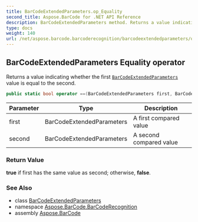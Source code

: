 ```yaml
---
title: BarCodeExtendedParameters.op_Equality
second_title: Aspose.BarCode for .NET API Reference
description: BarCodeExtendedParameters method. Returns a value indicating whether the first BarCodeExtendedParameters value is equal to the second
type: docs
weight: 140
url: /net/aspose.barcode.barcoderecognition/barcodeextendedparameters/op_equality/
---
```

## BarCodeExtendedParameters Equality operator

Returns a value indicating whether the first [`BarCodeExtendedParameters`](../) value is equal to the second.

```csharp
public static bool operator ==(BarCodeExtendedParameters first, BarCodeExtendedParameters second)
```

| Parameter | Type | Description |
| --- | --- | --- |
| first | BarCodeExtendedParameters | A first compared value |
| second | BarCodeExtendedParameters | A second compared value |

### Return Value

**true** if first has the same value as second; otherwise, **false**.

### See Also

* class [BarCodeExtendedParameters](../)
* namespace [Aspose.BarCode.BarCodeRecognition](../../barcodeextendedparameters/)
* assembly [Aspose.BarCode](../../../)



